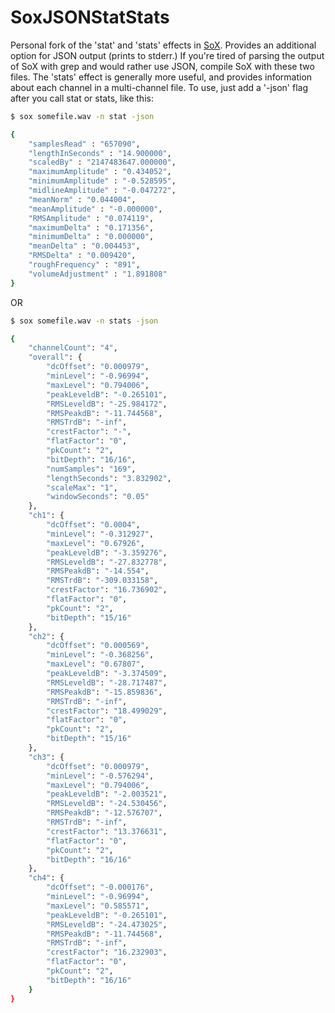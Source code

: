 SoxJSONStatStats
====

Personal fork of the 'stat' and 'stats' effects in <a href = "http://sox.sourceforge.net/"> SoX</a>. Provides an additional option for JSON output (prints to stderr.) If you're tired of parsing the output of SoX with grep and would rather use JSON, compile SoX with these two files. The 'stats' effect is generally more useful, and provides information about each channel in a multi-channel file. To use, just add a '-json' flag after you call stat or stats, like this: 

```bash
$ sox somefile.wav -n stat -json

{
	"samplesRead" : "657090",
	"lengthInSeconds" : "14.900000",
	"scaledBy" : "2147483647.000000",
	"maximumAmplitude" : "0.434052",
	"minimumAmplitude" : "-0.528595",
	"midlineAmplitude" : "-0.047272",
	"meanNorm" : "0.044004",
	"meanAmplitude" : "-0.000000",
	"RMSAmplitude" : "0.074119",
	"maximumDelta" : "0.171356",
	"minimumDelta" : "0.000000",
	"meanDelta" : "0.004453",
	"RMSDelta" : "0.009420",
	"roughFrequency" : "891",
	"volumeAdjustment" : "1.891808"
}
```
OR
```bash
$ sox somefile.wav -n stats -json

{
    "channelCount": "4",
    "overall": {
        "dcOffset": "0.000979",
        "minLevel": "-0.96994",
        "maxLevel": "0.794006",
        "peakLeveldB": "-0.265101",
        "RMSLeveldB": "-25.984172",
        "RMSPeakdB": "-11.744568",
        "RMSTrdB": "-inf",
        "crestFactor": "-",
        "flatFactor": "0",
        "pkCount": "2",
        "bitDepth": "16/16",
        "numSamples": "169",
        "lengthSeconds": "3.832902",
        "scaleMax": "1",
        "windowSeconds": "0.05"
    },
    "ch1": {
        "dcOffset": "0.0004",
        "minLevel": "-0.312927",
        "maxLevel": "0.67926",
        "peakLeveldB": "-3.359276",
        "RMSLeveldB": "-27.832778",
        "RMSPeakdB": "-14.554",
        "RMSTrdB": "-309.033158",
        "crestFactor": "16.736902",
        "flatFactor": "0",
        "pkCount": "2",
        "bitDepth": "15/16"
    },
    "ch2": {
        "dcOffset": "0.000569",
        "minLevel": "-0.368256",
        "maxLevel": "0.67807",
        "peakLeveldB": "-3.374509",
        "RMSLeveldB": "-28.717487",
        "RMSPeakdB": "-15.859836",
        "RMSTrdB": "-inf",
        "crestFactor": "18.499029",
        "flatFactor": "0",
        "pkCount": "2",
        "bitDepth": "15/16"
    },
    "ch3": {
        "dcOffset": "0.000979",
        "minLevel": "-0.576294",
        "maxLevel": "0.794006",
        "peakLeveldB": "-2.003521",
        "RMSLeveldB": "-24.530456",
        "RMSPeakdB": "-12.576707",
        "RMSTrdB": "-inf",
        "crestFactor": "13.376631",
        "flatFactor": "0",
        "pkCount": "2",
        "bitDepth": "16/16"
    },
    "ch4": {
        "dcOffset": "-0.000176",
        "minLevel": "-0.96994",
        "maxLevel": "0.585571",
        "peakLeveldB": "-0.265101",
        "RMSLeveldB": "-24.473025",
        "RMSPeakdB": "-11.744568",
        "RMSTrdB": "-inf",
        "crestFactor": "16.232903",
        "flatFactor": "0",
        "pkCount": "2",
        "bitDepth": "16/16"
    }
}
```


